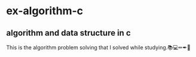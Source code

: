 # ex-algorithm-c
## algorithm and data structure in c

This is the algorithm problem solving that I solved while studying.📚💻✏✒📝
